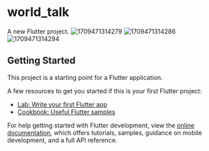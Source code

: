 # world_talk

A new Flutter project.
![1709471314279](https://github.com/Leo-Development/world_talk/assets/160739845/53ffe201-05da-40f5-b407-ad87893df22b)
![1709471314286](https://github.com/Leo-Development/world_talk/assets/160739845/c08e8076-a7a0-4004-a47a-c9b87c1a4ae0)
![1709471314294](https://github.com/Leo-Development/world_talk/assets/160739845/e50eb0d1-fd37-4906-9311-db0936a8a3de)
## Getting Started

This project is a starting point for a Flutter application.

A few resources to get you started if this is your first Flutter project:

- [Lab: Write your first Flutter app](https://docs.flutter.dev/get-started/codelab)
- [Cookbook: Useful Flutter samples](https://docs.flutter.dev/cookbook)

For help getting started with Flutter development, view the
[online documentation](https://docs.flutter.dev/), which offers tutorials,
samples, guidance on mobile development, and a full API reference.
